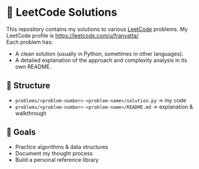 # 🧩 LeetCode Solutions

This repository contains my solutions to various [LeetCode](https://leetcode.com/) problems.
My LeetCode profile is https://leetcode.com/u/franyatta/  
Each problem has:
- A clean solution (usually in Python, sometimes in other languages).
- A detailed explanation of the approach and complexity analysis in its own README.

## 📂 Structure
- `problems/<problem-number>-<problem-name>/solution.py` → my code
- `problems/<problem-number>-<problem-name>/README.md` → explanation & walkthrough

## 🚀 Goals
- Practice algorithms & data structures
- Document my thought process
- Build a personal reference library